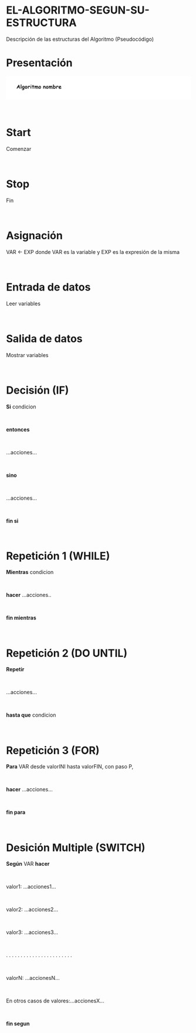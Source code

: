 # EL-ALGORITMO-SEGUN-SU-ESTRUCTURA
Descripción de las estructuras del Algoritmo (Pseudocódigo)


# Presentación    

<img src="IMG/Algoritmo nombre.png">

&nbsp;

# Start     

Comenzar

&nbsp;

# Stop      

Fin

&nbsp;

# Asignación  

VAR <- EXP  donde VAR es la variable y EXP es la expresión de la misma

&nbsp;

# Entrada de datos     

Leer variables

&nbsp;

# Salida de datos      

Mostrar variables

&nbsp;

# Decisión (IF)

**Si** condicion

&nbsp;

**entonces**

&nbsp;

...acciones...

&nbsp;

**sino**

&nbsp;

...acciones...

&nbsp;

**fin si**
              
&nbsp;

# Repetición 1 (WHILE)

**Mientras** condicion

&nbsp;

**hacer** ...acciones..

&nbsp;

**fin mientras**

&nbsp;

# Repetición 2 (DO UNTIL)

**Repetir** 

&nbsp;

...acciones...

&nbsp;

**hasta que** condicion

&nbsp;

# Repetición 3 (FOR)

**Para** VAR desde valorINI hasta valorFIN, con paso P,

&nbsp;

**hacer** ...acciones...

&nbsp;

**fin para**

&nbsp;

# Desición Multiple (SWITCH)


**Según** VAR **hacer**

&nbsp;

valor1: ...acciones1...

&nbsp;

valor2: ...acciones2...

&nbsp;

valor3: ...acciones3...

&nbsp;

. . . . . . . . . . . . . . . . . . . . . . .

&nbsp;

valorN: ...accionesN...

&nbsp;

En otros casos de valores:...accionesX...

&nbsp;

**fin segun**

